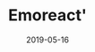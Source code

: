 ---
date: 2019-05-16
year: 2019
title: Emoreact'
category: Identity
thumbnail: "/uploads/Artwork.jpg"
categories:
- pink
project_bg_color: ''
project_fg_color: ''

---